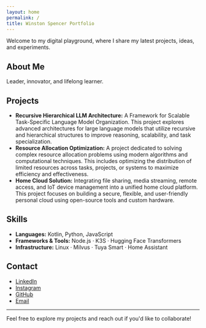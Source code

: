 ```yaml
---
layout: home
permalink: /
title: Winston Spencer Portfolio
---
```


Welcome to my digital playground, where I share my latest projects, ideas, and experiments.

## About Me
Leader, innovator, and lifelong learner.

## Projects
- **Recursive Hierarchical LLM Architecture:** A Framework for Scalable Task-Specific Language Model Organization. This project explores advanced architectures for large language models that utilize recursive and hierarchical structures to improve reasoning, scalability, and task specialization.
- **Resource Allocation Optimization:** A project dedicated to solving complex resource allocation problems using modern algorithms and computational techniques. This includes optimizing the distribution of limited resources across tasks, projects, or systems to maximize efficiency and effectiveness.
- **Home Cloud Solution:** Integrating file sharing, media streaming, remote access, and IoT device management into a unified home cloud platform. This project focuses on building a secure, flexible, and user-friendly personal cloud using open-source tools and custom hardware.

## Skills
- **Languages:** Kotlin, Python, JavaScript  
- **Frameworks & Tools:** Node.js · K3S · Hugging Face Transformers
- **Infrastructure:** Linux · Milvus · Tuya Smart · Home Assistant

## Contact
- [LinkedIn](https://www.linkedin.com/in/winston-spencer)
- [Instagram](https://www.instagram.com/dr_winston_spencer)
- [GitHub](https://github.com/winston-spencer)
- [Email](mailto:winston.spencer@ndsu.edu)

---
Feel free to explore my projects and reach out if you'd like to collaborate!
